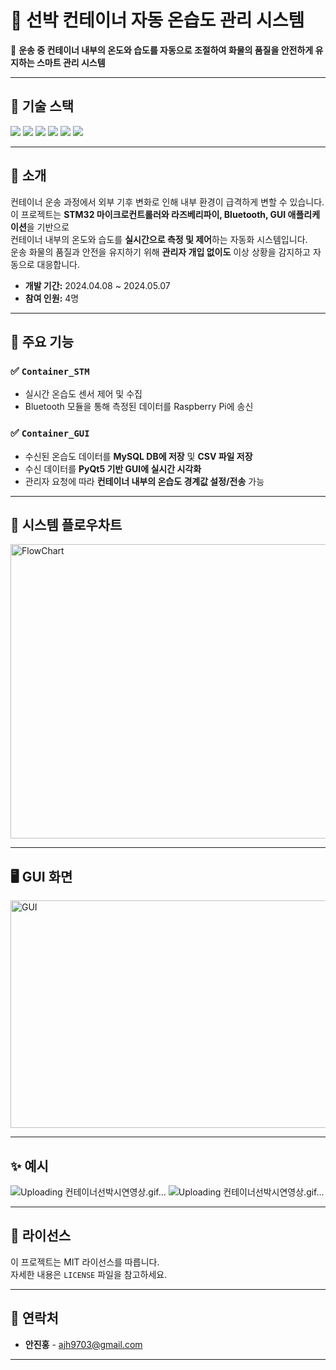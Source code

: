 # 🚢 선박 컨테이너 자동 온습도 관리 시스템

📌 **운송 중 컨테이너 내부의 온도와 습도를 자동으로 조절하여 화물의 품질을 안전하게 유지하는 스마트 관리 시스템**

---

## 🔧 기술 스택

<img src="https://img.shields.io/badge/C-A8B9CC?style=for-the-badge&logo=C&logoColor=white">  
<img src="https://img.shields.io/badge/Python-3776AB?style=for-the-badge&logo=Python&logoColor=white">  
<img src="https://img.shields.io/badge/PyQt5-41CD52?style=for-the-badge&logo=Qt&logoColor=white">  
<img src="https://img.shields.io/badge/MySQL-4479A1?style=for-the-badge&logo=MySQL&logoColor=white">  
<img src="https://img.shields.io/badge/STM32-03234B?style=for-the-badge&logo=stmicroelectronics&logoColor=white">  
<img src="https://img.shields.io/badge/raspberrypi-A22846?style=for-the-badge&logo=raspberrypi&logoColor=white">

---

## 📸 소개

컨테이너 운송 과정에서 외부 기후 변화로 인해 내부 환경이 급격하게 변할 수 있습니다.  
이 프로젝트는 **STM32 마이크로컨트롤러와 라즈베리파이, Bluetooth, GUI 애플리케이션**을 기반으로  
컨테이너 내부의 온도와 습도를 **실시간으로 측정 및 제어**하는 자동화 시스템입니다.  
운송 화물의 품질과 안전을 유지하기 위해 **관리자 개입 없이도** 이상 상황을 감지하고 자동으로 대응합니다.

- **개발 기간:** 2024.04.08 ~ 2024.05.07  
- **참여 인원:** 4명

---

## 🚀 주요 기능

### ✅ `Container_STM`
- 실시간 온습도 센서 제어 및 수집
- Bluetooth 모듈을 통해 측정된 데이터를 Raspberry Pi에 송신

### ✅ `Container_GUI`
- 수신된 온습도 데이터를 **MySQL DB에 저장** 및 **CSV 파일 저장**
- 수신 데이터를 **PyQt5 기반 GUI에 실시간 시각화**
- 관리자 요청에 따라 **컨테이너 내부의 온습도 경계값 설정/전송** 가능

---

## 🔁 시스템 플로우차트

<img width="662" height="471" alt="FlowChart" src="https://github.com/user-attachments/assets/f84adbc4-ba2a-49e4-85c4-32fba5383f28" />

---

## 🖥️ GUI 화면

<img width="683" height="364" alt="GUI" src="https://github.com/user-attachments/assets/02b960d4-87c7-462b-8a81-3b92da240a8a" />

---

## ✨ 예시
![Uploading 컨테이너선박시연영상.gif…]()
![Uploading 컨테이너선박시연영상.gif…]()


---

## 📄 라이선스

이 프로젝트는 MIT 라이선스를 따릅니다.  
자세한 내용은 `LICENSE` 파일을 참고하세요.

---

## 📧 연락처

- **안진홍** - [ajh9703@gmail.com](mailto:ajh9703@gmail.com)

---
